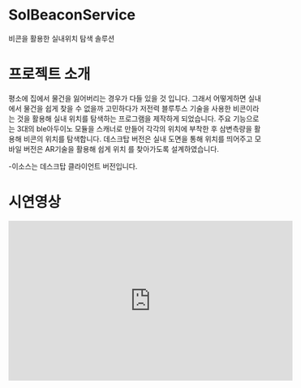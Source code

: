 # SolBeaconService
비콘을 활용한 실내위치 탐색 솔루션
# 프로젝트 소개
평소에 집에서 물건을 잃어버리는 경우가 다들 있을 것 입니다. 그래서 어떻게하면 실내에서 물건을 쉽게 찾을 수 없을까 고민하다가 저전력 블루투스 기술을 
사용한 비콘이라는 것을 활용해 실내 위치를 탐색하는 프로그램을 제작하게 되었습니다. 주요 기능으로는 3대의 ble아두이노 모듈을 스캐너로 만들어 각각의 
위치에 부착한 후 삼변측량을 활용해 비콘의 위치를 탐색합니다. 데스크탑 버전은 실내 도면을 통해 위치를 띄어주고 모바일 버전은 AR기술을 활용해 쉽게 위치
를 찾아가도록 설계하였습니다.

-이소스는 데스크탑 클라이언트 버전입니다.

# 시연영상
<iframe width="560" height="315" src="https://www.youtube.com/embed/Cv3wSHKkSrE" frameborder="0" allow="accelerometer; autoplay; encrypted-media; gyroscope; picture-in-picture" allowfullscreen></iframe>
